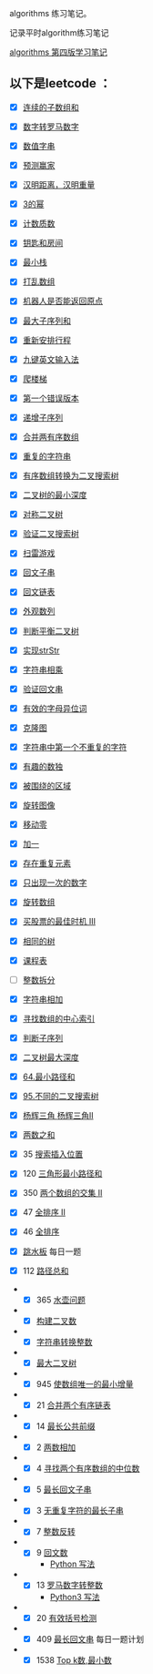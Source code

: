algorithms 练习笔记。

记录平时algorithm练习笔记

[algorithms 第四版学习笔记](algorithms/README.md)



以下是leetcode ：
---

- [x]  [连续的子数组和](leetcode/CheckSubarraySum.md)

- [x] [数字转罗马数字](leetcode/intToRoma-Q-12.md) 
  
- [x] [数值字串](leetcode/IsNumber.md)
- [x] [预测赢家](leetcode/PredictTheWinner.md)

- [x] [汉明距离，汉明重量](leetcode/Hamming.md)

- [x] [3的幂](leetcode/IsPowerOfThree.md)

- [x] [计数质数](leetcode/CountPrimes.md)

- [x] [钥匙和房间](leetcode/CanVisitAllRooms.md)

- [x] [最小栈](leetcode/MinStack.md)

- [x] [打乱数组](leetcode/UpsetArray.md)

- [x] [机器人是否能返回原点](leetcode/JudgeCircle.md)

- [x] [最大子序列和](leetcode/MaxSubArray.md)

- [x] [重新安排行程](leetcode/FindItinerary.md)

- [x] [九键英文输入法](leetcode/LetterCombinations.md)

- [x] [爬楼梯](leetcode/ClimbStairs.md)

- [x] [第一个错误版本](leetcode/FirstBadVersion.md)

- [x] [递增子序列](leetcode/FindSubsequences.md)

- [x] [合并两有序数组](leetcode/Merge.md)

- [x] [重复的字符串](leetcode/RrepeatedSubstringPattern.md)

- [x] [有序数组转换为二叉搜索树](leetcode/SortedArrayToBinarySearchTree.md)

- [x] [二叉树的最小深度](leetcode/MinDepth.md)

- [x] [对称二叉树](leetcode/IsSymmetric.md)

- [x] [验证二叉搜索树](leetcode/IsValidBST.md)

- [x] [扫雷游戏](leetcode/UpdateBoard.md)

- [x] [回文子串](leetcode/CountSubstrings.md)

- [x] [回文链表](leetcode/IsPalindromeTree.md)

- [x] [外观数列](leetcode/CountAndSay.md)

- [x] [判断平衡二叉树](leetcode/IsBalanced.md)

- [x] [实现strStr](leetcode/StrStr.md)

- [x] [字符串相乘](leetcode/Multiply.md)

- [x] [验证回文串](leetcode/IsPalindrome.md)

- [x] [有效的字母异位词](leetcode/IsAnagram.md)

- [x] [克隆图](leetcode/CloneGraph.md)

- [x] [字符串中第一个不重复的字符](leetcode/FirstUniqChar.md)

- [x] [有趣的数独](leetcode/IsValidSudoku.md)

- [x] [被围绕的区域](leetcode/Solve.md)

- [x] [旋转图像](leetcode/RotateMatrix.md)

- [x] [移动零](leetcode/MoveZeroes.md)

- [x] [加一](PlusOne.md)

- [x] [存在重复元素](leetcode/ContainsDuplicate.md)

- [x] [只出现一次的数字](leetcode/SingleNumber.md)

- [x] [旋转数组](leetcode/Rotate.md)
- [x] [买股票的最佳时机 Ⅲ](leetcode/MaxProfit.md)
- [x] [相同的树](leetcode/IsSameTree.md)

- [x]  [课程表](leetcode/CanFinish.md)

- [ ] [整数拆分](leetcode/IntegerBreak.md)

- [x] [字符串相加](leetcode/AddString.md)

- [x] [寻找数组的中心索引](leetcode/PivotIndex.md)

- [x] [判断子序列](leetcode/IsSubsequence.md)

- [x] [二叉树最大深度](leetcode/MaxDepth.md)

- [x] [64.最小路径和](leetcode/MinPathSum.md)

- [x] [95.不同的二叉搜索树](leetcode/GenerateTrees.md)

- [x] [杨辉三角 ](leetcode/Generate.md) [杨辉三角Ⅱ](leetcode/GetRow.md)

- [x] [两数之和](leetcode/TwoSum.md)

- [x] 35 [搜索插入位置](leetcode/SearchInsert.md)

- [x] 120 [三角形最小路径和](leetcode/MininumTotal.md)

- [x] 350 [两个数组的交集 Ⅱ](leetcode/Intersect.md)

- [x] 47 [全排序 Ⅱ](leetcode/PermuteUnique.md)

- [x] 46 [全排序](leetcode/Permute.md)

- [x] [跳水板](leetcode/DivingBoard.md)  每日一题

- [x]  112 [路径总和](leetcode/HasPathSum.md)

* - [x] 365 [水壶问题](../../leetcode/app/src/main/java/top/werls/leetcode/CanMeasureWater.java) 
* - [x] [构建二叉数](leetcode/reConstructBinaryTree.md)
* - [x] [字符串转换整数](leetcode/MyAtoi.MD)
* - [x]  [最大二叉树](leetcode/ConstructMaximumBinaryTree.md)
* - [x] 945 [使数组唯一的最小增量](leetcode/MinIncrementForUnique.md)
* - [x]  21 [合并两个有序链表](leetcode/Twenty_one.md)
* - [x] 14 [最长公共前缀](leetcode/Fourteen.md)
* - [x] 2 [两数相加](../../leetcode/app/src/main/java/top/werls/leetcode/QuestionOne.java)
* - [x]  4 [寻找两个有序数组的中位数](../../leetcode/app/src/main/java/top/werls/leetcode/Four.java)
* - [x] 5 [最长回文子串](leetcode/Fives.md)
* - [x] 3 [无重复字符的最长子串](../../leetcode/app/src/main/java/top/werls/leetcode/Three.java)
* - [x] 7 [整数反转](../../leetcode/app/src/main/java/top/werls/leetcode/seven.java)
* - [x] 9 [回文数](../../leetcode/app/src/main/java/top/werls/leetcode/Nine.java) 
      * [Python 写法](leetcode/Nine.md)
* - [x] 13 [罗马数字转整数](../../leetcode/app/src/main/java/top/werls/leetcode/Twenty.java)
       * [Python3 写法](leetcode/Thirteen.md)
* - [x] 20 [有效括号检测](../../leetcode/app/src/main/java/top/werls/leetcode/Twenty.java)
* - [x] 409 [最长回文串](../../leetcode/app/src/main/java/top/werls/leetcode/LongestPalindrome.java) 每日一题计划
* - [x] 1538 [Top k数,最小数](../../leetcode/app/src/main/java/top/werls/leetcode/GetLeastNumbers.java)